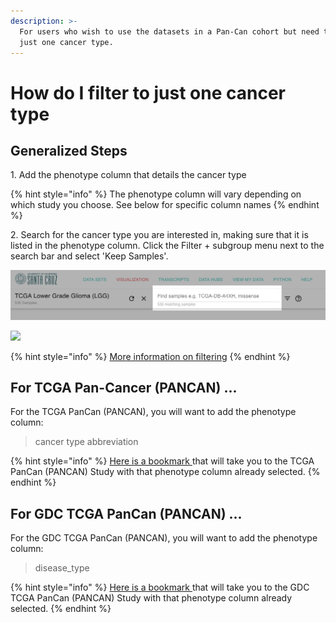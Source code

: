 ```yaml
---
description: >-
  For users who wish to use the datasets in a Pan-Can cohort but need to view
  just one cancer type.
---
```


# How do I filter to just one cancer type

## Generalized Steps

1\. Add the phenotype column that details the cancer type

{% hint style="info" %}
The phenotype column will vary depending on which study you choose. See below for specific column names
{% endhint %}

2\. Search for the cancer type you are interested in, making sure that it is listed in the phenotype column. Click the Filter + subgroup menu next to the search bar and select 'Keep Samples'.

![](<../.gitbook/assets/highlightlocation (2) (2) (2) (2) (2) (2) (2) (2) (2).png>)

![](../.gitbook/assets/highlightmenulocation.png)

{% hint style="info" %}
[More information on filtering](../overview-of-features/filter-and-subgrouping/)
{% endhint %}

## For TCGA Pan-Cancer (PANCAN) ...&#x20;

For the TCGA PanCan (PANCAN), you will want to add the phenotype column:

> cancer type abbreviation

{% hint style="info" %}
[Here is a bookmark ](https://xenabrowser.net/heatmap/?bookmark=d34a38000eca5f2bfcf936d5e06066dc)that will take you to the TCGA PanCan (PANCAN) Study with that phenotype column already selected.
{% endhint %}

## For GDC TCGA PanCan (PANCAN) ...&#x20;

For the GDC TCGA PanCan (PANCAN), you will want to add the phenotype column:

> disease\_type

{% hint style="info" %}
[Here is a bookmark ](https://xenabrowser.net/heatmap/?bookmark=647fda97e21e3626d17788770855bd3c)that will take you to the GDC TCGA PanCan (PANCAN) Study with that phenotype column already selected.
{% endhint %}
